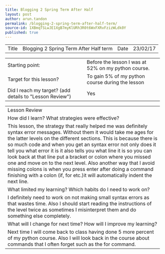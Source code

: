 ```yaml
---
title: Blogging 2 Spring Term After Half 
layout: post
author: arun.tandon
permalink: /blogging-2-spring-term-after-half-term/
source-id: 1XBmqTSLwJE1XgB7myKlURh3R0t6WxFXRvFzizWLdk0Y
published: true
---
```

<table>
  <tr>
    <td>Title</td>
    <td>Blogging 2 Spring Term After Half term</td>
    <td>Date</td>
    <td>23/02/17</td>
  </tr>
</table>


<table>
  <tr>
    <td>Starting point:</td>
    <td>Before the lesson I was at 52% on my python course.</td>
  </tr>
  <tr>
    <td>Target for this lesson?</td>
    <td>To gain 5% of my python course during the lesson</td>
  </tr>
  <tr>
    <td>Did I reach my target? 
(add details to "Lesson Review")</td>
    <td>Yes</td>
  </tr>
</table>


<table>
  <tr>
    <td>Lesson Review</td>
  </tr>
  <tr>
    <td>How did I learn? What strategies were effective? </td>
  </tr>
  <tr>
    <td>This lesson, the strategy that really helped me was definitely syntax error messages. Without them it would take me ages for the latter levels on the different sections. This is because there is so much code and when you get an syntax error not only does it tell you what error it is it also tells you what line it is so you can look back at that line put a bracket or colon where you missed one and move on to the next level. Also another way that I avoid missing colons is when you press enter after doing a command finishing with a colon (if, for etc.)it will automatically indent the next line.</td>
  </tr>
  <tr>
    <td>What limited my learning? Which habits do I need to work on? </td>
  </tr>
  <tr>
    <td>I definitely need to work on not making small syntax errors as that wastes time. Also I should start reading the instructions of the level twice as sometimes I misinterpret them and do something else completely.</td>
  </tr>
  <tr>
    <td>What will I change for next time? How will I improve my learning?</td>
  </tr>
  <tr>
    <td>Next time I will come back to class having done 5 more percent of my python course. Also I will look back in the course about commands that I often forget such as the for command.</td>
  </tr>
</table>


